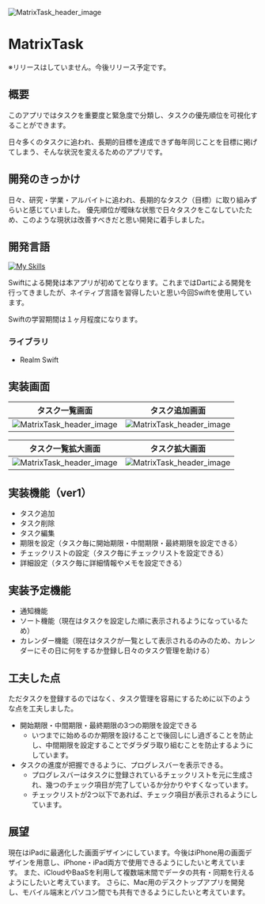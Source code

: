 ![MatrixTask_header_image](https://github.com/rei0v0/matrix_task/assets/130533596/7c097d49-9b7c-4123-a399-e0c494eaf695)

# MatrixTask
※リリースはしていません。今後リリース予定です。

## 概要
このアプリではタスクを重要度と緊急度で分類し、タスクの優先順位を可視化することができます。

日々多くのタスクに追われ、長期的目標を達成できず毎年同じことを目標に掲げてしまう、そんな状況を変えるためのアプリです。
## 開発のきっかけ
日々、研究・学業・アルバイトに追われ、長期的なタスク（目標）に取り組みずらいと感じていました。
優先順位が曖昧な状態で日々タスクをこなしていたため、このような現状は改善すべきだと思い開発に着手しました。

## 開発言語
[![My Skills](https://skillicons.dev/icons?i=swift)](https://skillicons.dev)

Swiftによる開発は本アプリが初めてとなります。これまではDartによる開発を行ってきましたが、ネイティブ言語を習得したいと思い今回Swiftを使用しています。

Swiftの学習期間は１ヶ月程度になります。

### ライブラリ
+ Realm Swift


## 実装画面
| タスク一覧画面 | タスク追加画面 |
----|---- 
| ![MatrixTask_header_image](https://github.com/rei0v0/matrix_task/assets/130533596/7c097d49-9b7c-4123-a399-e0c494eaf695) | ![MatrixTask_header_image](https://github.com/rei0v0/matrix_task/assets/130533596/7c097d49-9b7c-4123-a399-e0c494eaf695) |

| タスク一覧拡大画面 | タスク拡大画面 |
----|---- 
| ![MatrixTask_header_image](https://github.com/rei0v0/matrix_task/assets/130533596/7c097d49-9b7c-4123-a399-e0c494eaf695) | ![MatrixTask_header_image](https://github.com/rei0v0/matrix_task/assets/130533596/7c097d49-9b7c-4123-a399-e0c494eaf695) |


## 実装機能（ver1）
+ タスク追加
+ タスク削除
+ タスク編集
+ 期限を設定（タスク毎に開始期限・中間期限・最終期限を設定できる）
+ チェックリストの設定（タスク毎にチェックリストを設定できる）
+ 詳細設定（タスク毎に詳細情報やメモを設定できる）
  
## 実装予定機能
+ 通知機能
+ ソート機能（現在はタスクを設定した順に表示されるようになっているため）
+ カレンダー機能（現在はタスクが一覧として表示されるのみのため、カレンダーにその日に何をするか登録し日々のタスク管理を助ける）

## 工夫した点
ただタスクを登録するのではなく、タスク管理を容易にするために以下のような点を工夫しました。
+ 開始期限・中間期限・最終期限の3つの期限を設定できる
  - いつまでに始めるのか期限を設けることで後回しにし過ぎることを防止し、中間期限を設定することでダラダラ取り組むことを防止するようにしています。
+ タスクの進度が把握できるように、プログレスバーを表示できる。
  - プログレスバーはタスクに登録されているチェックリストを元に生成され、幾つのチェック項目が完了しているか分かりやすくなっています。
  - チェックリストが2つ以下であれば、チェック項目が表示されるようにしています。

## 展望
現在はiPadに最適化した画面デザインにしています。今後はiPhone用の画面デザインを用意し、iPhone・iPad両方で使用できるようにしたいと考えています。
また、iCloudやBaaSを利用して複数端末間でデータの共有・同期を行えるようにしたいと考えています。
さらに、Mac用のデスクトップアプリを開発し、モバイル端末とパソコン間でも共有できるようにしたいと考えています。
